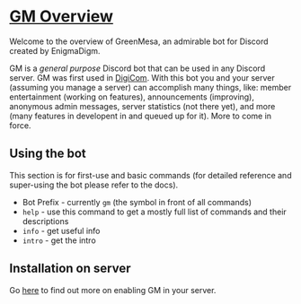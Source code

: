 # [GM Overview](https://git.io/fjqRz)
Welcome to the overview of GreenMesa, an admirable bot for Discord created by EnigmaDigm.

GM is a _general purpose_ Discord bot that can be used in any Discord server. GM was first used in [DigiCom](https://discord.gg/tXEDJP3). With this bot you and your server (assuming you manage a server) can accomplish many things, like: member entertainment (working on features), announcements (improving), anonymous admin messages, server statistics (not there yet), and more (many features in developent in and queued up for it). More to come in force.

## Using the bot
This section is for first-use and basic commands (for detailed reference and super-using the bot please refer to the docs).
- Bot Prefix - currently `gm` (the symbol in front of all commands)
- `help` - use this command to get a mostly full list of commands and their descriptions
- `info` - get useful info
- `intro` - get the intro

## Installation on server
Go [here](installation.md) to find out more on enabling GM in your server.
